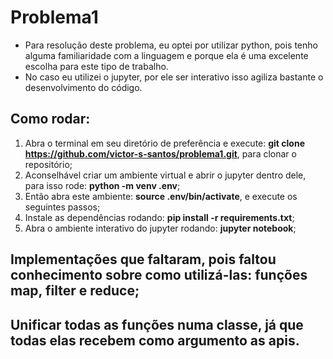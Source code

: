 # Problema1
*  Para resolução deste problema, eu optei por utilizar python, pois tenho alguma familiaridade com a linguagem e porque ela é uma excelente escolha para este tipo de trabalho.
*  No caso eu utilizei o jupyter, por ele ser interativo isso agiliza bastante o desenvolvimento do código.

## Como rodar:
  1. Abra o terminal em seu diretório de preferência e execute: **git clone https://github.com/victor-s-santos/problema1.git**, para clonar o repositório;
  2. Aconselhável criar um ambiente virtual e abrir o jupyter dentro dele, para isso rode: **python -m venv .env**;
  3. Então abra este ambiente: **source .env/bin/activate**, e execute os seguintes passos;
  4. Instale as dependências rodando: **pip install -r requirements.txt**;
  5. Abra o ambiente interativo do jupyter rodando: **jupyter notebook**;

 
 
## Implementações que faltaram, pois faltou conhecimento sobre como utilizá-las: funções map, filter e reduce;

## Unificar todas as funções numa classe, já que todas elas recebem como argumento as apis.
